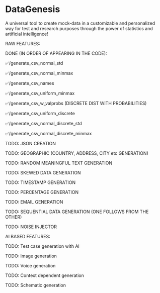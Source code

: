 # DataGenesis

A universal tool to create mock-data in a customizable and personalized way for test and research purposes through the power of statistics and artificial intelligence!

RAW FEATURES:

DONE (IN ORDER OF APPEARING IN THE CODE):

✅/generate_csv_normal_std

✅/generate_csv_normal_minmax

✅/generate_csv_names

✅/generate_csv_uniform_minmax

✅/generate_csv_w_valprobs (DISCRETE DIST WITH PROBABILITIES)

✅/generate_csv_uniform_discrete

✅/generate_csv_normal_discrete_std

✅/generate_csv_normal_discrete_minmax

TODO: JSON CREATION

TODO: GEOGRAPHIC (COUNTRY, ADDRESS, CITY etc GENERATION)

TODO: RANDOM MEANINGFUL TEXT GENERATION

TODO: SKEWED DATA GENERATION

TODO: TIMESTAMP GENERATION

TODO: PERCENTAGE GENERATION

TODO: EMAIL GENERATION

TODO: SEQUENTIAL DATA GENERATION (ONE FOLLOWS FROM THE OTHER)

TODO: NOISE INJECTOR

AI BASED FEATURES:

TODO: Test case generation with AI

TODO: Image generation

TODO: Voice generation

TODO: Context dependent generation

TODO: Schematic generation
